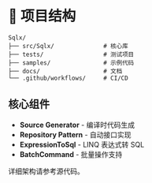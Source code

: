 # 📁 项目结构

```
Sqlx/
├── src/Sqlx/              # 核心库
├── tests/                 # 测试项目
├── samples/               # 示例代码
├── docs/                  # 文档
└── .github/workflows/     # CI/CD
```

## 核心组件

- **Source Generator** - 编译时代码生成
- **Repository Pattern** - 自动接口实现  
- **ExpressionToSql** - LINQ 表达式转 SQL
- **BatchCommand** - 批量操作支持

详细架构请参考源代码。